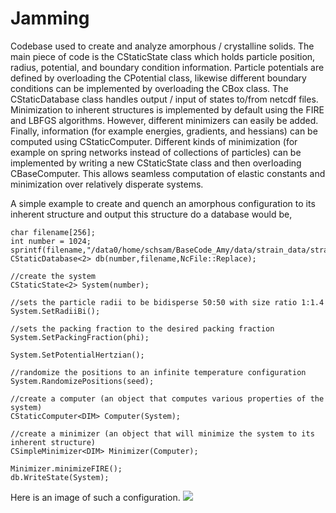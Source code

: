 # Jamming

Codebase used to create and analyze amorphous / crystalline solids. The main piece of code is the CStaticState class which holds particle position, radius, potential, and boundary condition information. Particle potentials are defined by overloading the CPotential class, likewise different boundary conditions can be implemented by overloading the CBox class. The CStaticDatabase class handles output / input of states to/from netcdf files. Minimization to inherent structures is implemented by default using the FIRE and LBFGS algorithms. However, different minimizers can easily be added. Finally, information (for example energies, gradients, and hessians) can be computed using CStaticComputer. Different kinds of minimization (for example on spring networks instead of collections of particles) can be implemented by writing a new CStaticState class and then overloading CBaseComputer. This allows seamless computation of elastic constants and minimization over relatively disperate systems.

A simple example to create and quench an amorphous configuration to its inherent structure and output this structure do a database would be,
```
char filename[256];
int number = 1024;
sprintf(filename,"/data0/home/schsam/BaseCode_Amy/data/strain_data/strain_N%i_S%i.nc",number,seed);
CStaticDatabase<2> db(number,filename,NcFile::Replace);
        
//create the system
CStaticState<2> System(number);

//sets the particle radii to be bidisperse 50:50 with size ratio 1:1.4
System.SetRadiiBi();	

//sets the packing fraction to the desired packing fraction
System.SetPackingFraction(phi);

System.SetPotentialHertzian();
	
//randomize the positions to an infinite temperature configuration
System.RandomizePositions(seed);

//create a computer (an object that computes various properties of the system)
CStaticComputer<DIM> Computer(System);

//create a minimizer (an object that will minimize the system to its inherent structure)
CSimpleMinimizer<DIM> Minimizer(Computer);
	
Minimizer.minimizeFIRE();
db.WriteState(System);
```

Here is an image of such a configuration.
![](https://samschoenholz.files.wordpress.com/2015/10/jammed.png)
